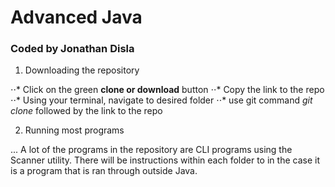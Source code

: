 # Advanced Java

### Coded by Jonathan Disla

1. Downloading the repository

⋅⋅* Click on the green **clone or download** button
⋅⋅* Copy the link to the repo
⋅⋅* Using your terminal, navigate to desired folder
⋅⋅* use git command _git clone_ followed by the link to the repo

2. Running most programs

... A lot of the programs in the repository are CLI programs using the Scanner utility. There will be instructions within each folder to in the case it is a program that is ran through outside Java.
